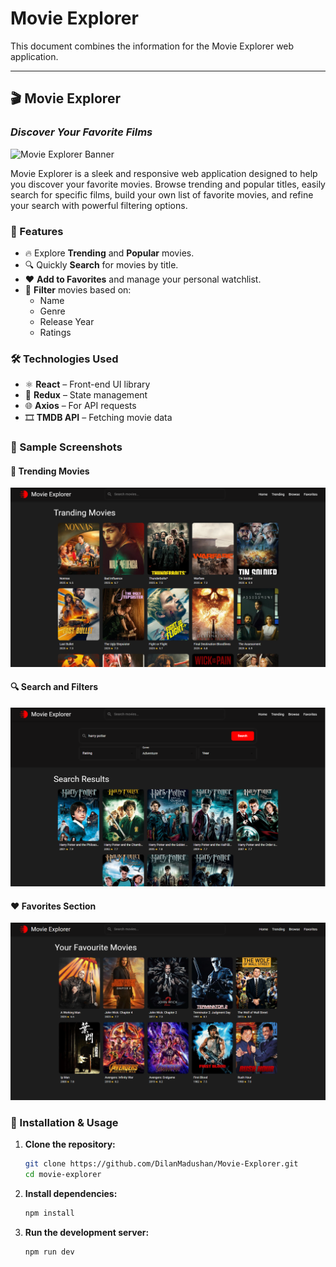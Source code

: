 
# Movie Explorer 

This document combines the information for the Movie Explorer web application.

---

## 🎬 Movie Explorer

### *Discover Your Favorite Films*

![Movie Explorer Banner](https://wallpapers.com/images/featured/avengers-vm16xv4a69smdauy.jpg)

Movie Explorer is a sleek and responsive web application designed to help you discover your favorite movies. Browse trending and popular titles, easily search for specific films, build your own list of favorite movies, and refine your search with powerful filtering options.

### 🚀 Features

- 🔥 Explore **Trending** and **Popular** movies.
- 🔍 Quickly **Search** for movies by title.
- ❤️ **Add to Favorites** and manage your personal watchlist.
- 🎯 **Filter** movies based on:
  - Name
  - Genre
  - Release Year
  - Ratings

### 🛠️ Technologies Used

- ⚛️ **React** – Front-end UI library
- 🔁 **Redux** – State management
- 🌐 **Axios** – For API requests
- 🎞️ **TMDB API** – Fetching movie data

### 📸 Sample Screenshots

#### 🎥 Trending Movies
![Trending Movies](/src/assets/trending.png)

#### 🔍 Search and Filters
![Search and Filters](/src/assets/search.png)

#### ❤️ Favorites Section
![Favorites](/src/assets/favourite.png)

### 🧪 Installation & Usage

1. **Clone the repository:**

   ```bash
   git clone https://github.com/DilanMadushan/Movie-Explorer.git
   cd movie-explorer
   ```

2. **Install dependencies:**

   ```bash
   npm install
   ```
3. **Run the development server:**

   ```bash
   npm run dev
   ```

